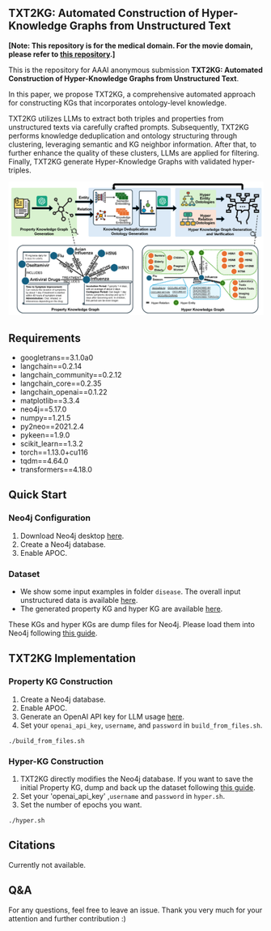 ## TXT2KG: Automated Construction of Hyper-Knowledge Graphs from Unstructured Text

**[Note: This repository is for the medical domain. For the movie domain, please refer to [this repository](https://github.com/AAAI2025Submission/TXT2KG-movie).]**

This is the repository for AAAI anonymous submission **TXT2KG: Automated Construction of Hyper-Knowledge Graphs from Unstructured Text**.

In this paper, we propose TXT2KG, a comprehensive automated approach for constructing KGs that incorporates ontology-level knowledge. 

TXT2KG utilizes LLMs to extract both triples and properties from unstructured texts via carefully crafted prompts. 
Subsequently, TXT2KG performs knowledge deduplication and ontology structuring through clustering, leveraging semantic and KG neighbor information. 
After that, to further enhance the quality of these clusters, LLMs are applied for filtering. 
Finally, TXT2KG generate Hyper-Knowledge Graphs with validated hyper-triples.

![fig](https://github.com/AAAI2025Submission/TXT2KG/blob/master/fig/Arc_v2.png)

## Requirements

- googletrans==3.1.0a0
- langchain==0.2.14
- langchain_community==0.2.12
- langchain_core==0.2.35
- langchain_openai==0.1.22
- matplotlib==3.3.4
- neo4j==5.17.0
- numpy==1.21.5
- py2neo==2021.2.4
- pykeen==1.9.0
- scikit_learn==1.3.2
- torch==1.13.0+cu116
- tqdm==4.64.0
- transformers==4.18.0



## Quick Start
### Neo4j Configuration

1. Download Neo4j desktop [here](https://neo4j.com/download/).
2. Create a Neo4j database.
3. Enable APOC.

### Dataset

- We show some input examples in folder `disease`. The overall input unstructured data is available [here](https://entuedu-my.sharepoint.com/:f:/g/personal/zhixiang002_e_ntu_edu_sg/EoV-09SelU5Nvyfy3cxBgroBoSA-TjljOj_D6xyLOAG97g?e=xXcsoO).
- The generated property KG and hyper KG are available [here](https://entuedu-my.sharepoint.com/:f:/g/personal/zhixiang002_e_ntu_edu_sg/Eh8w0TLrAKtCgYy_YwKdXyYB1WFB7XWsChrVGgAFL2DM6g?e=ZT5Lw7).

These KGs and hyper KGs are dump files for Neo4j. Please load them into Neo4j following [this guide](https://neo4j.com/docs/desktop-manual/current/operations/create-from-dump/).

## TXT2KG Implementation

### Property KG Construction

1. Create a Neo4j database.
2. Enable APOC.
3. Generate an OpenAI API key for LLM usage [here](https://openai.com/index/openai-api/).
4. Set your `openai_api_key`, `username`, and `password` in `build_from_files.sh`.

```shell
./build_from_files.sh
```

### Hyper-KG Construction
1. TXT2KG directly modifies the Neo4j database. If you want to save the initial Property KG, dump and back up the dataset following [this guide](https://neo4j.com/docs/desktop-manual/current/operations/create-dump/).
2. Set your 'openai_api_key' ,`username` and `password` in `hyper.sh`.
3. Set the number of epochs you want.

```shell
./hyper.sh
```

## Citations

Currently not available.

## Q&A

For any questions, feel free to leave an issue.
Thank you very much for your attention and further contribution :)

